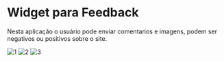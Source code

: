 # Widget para Feedback
Nesta aplicação  o usuário pode enviar comentarios e imagens, podem ser negativos ou positivos sobre o site.

![1](https://user-images.githubusercontent.com/106246945/177045613-c27bd830-eb31-4f9e-b46b-181ddc805f8e.png)
![2](https://user-images.githubusercontent.com/106246945/177045623-b5665db9-d35e-4d78-94cb-d8816387a65d.png)
![3](https://user-images.githubusercontent.com/106246945/177045631-0f81434e-6505-4428-96f7-8c39e33577ea.png)
